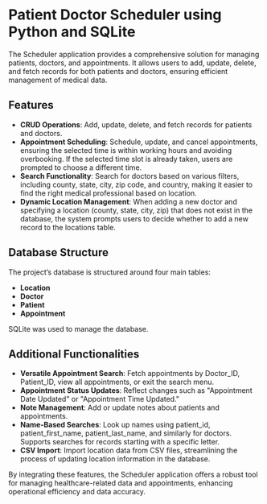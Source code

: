 # Patient Doctor Scheduler using Python and SQLite

The Scheduler application provides a comprehensive solution for managing patients, doctors, and appointments. It allows users to add, update, delete, and fetch records for both patients and doctors, ensuring efficient management of medical data.

## Features

- **CRUD Operations**: Add, update, delete, and fetch records for patients and doctors.
- **Appointment Scheduling**: Schedule, update, and cancel appointments, ensuring the selected time is within working hours and avoiding overbooking. If the selected time slot is already taken, users are prompted to choose a different time.
- **Search Functionality**: Search for doctors based on various filters, including county, state, city, zip code, and country, making it easier to find the right medical professional based on location. 
- **Dynamic Location Management**: When adding a new doctor and specifying a location (county, state, city, zip) that does not exist in the database, the system prompts users to decide whether to add a new record to the locations table.

## Database Structure

The project’s database is structured around four main tables:
- **Location**
- **Doctor**
- **Patient**
- **Appointment**

SQLite was used to manage the database.

## Additional Functionalities

- **Versatile Appointment Search**: Fetch appointments by Doctor_ID, Patient_ID, view all appointments, or exit the search menu.
- **Appointment Status Updates**: Reflect changes such as "Appointment Date Updated" or "Appointment Time Updated."
- **Note Management**: Add or update notes about patients and appointments.
- **Name-Based Searches**: Look up names using patient_id, patient_first_name, patient_last_name, and similarly for doctors. Supports searches for records starting with a specific letter.
- **CSV Import**: Import location data from CSV files, streamlining the process of updating location information in the database.

By integrating these features, the Scheduler application offers a robust tool for managing healthcare-related data and appointments, enhancing operational efficiency and data accuracy.
